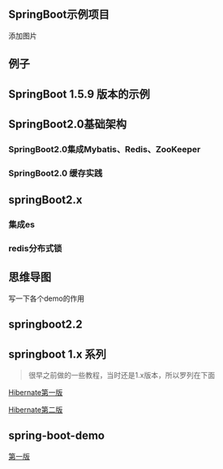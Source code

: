 ## SpringBoot示例项目



添加图片

## 例子

## SpringBoot 1.5.9 版本的示例

## SpringBoot2.0基础架构

### SpringBoot2.0集成Mybatis、Redis、ZooKeeper


### SpringBoot2.0 缓存实践

## springBoot2.x

### 集成es

### redis分布式锁


## 思维导图



写一下各个demo的作用

## springboot2.2



## springboot 1.x 系列

> 很早之前做的一些教程，当时还是1.x版本，所以罗列在下面


[Hibernate第一版](spring-boot-hibernate/README.MD)

[Hibernate第二版](spring-boot-hibernate-v2/README.md)


## spring-boot-demo

[第一版](spring-boot-demo/README.MD)